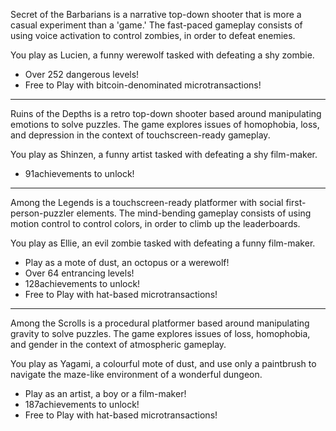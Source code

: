 Secret of the Barbarians is a narrative top-down shooter that is more a casual experiment than a 'game.' The fast-paced gameplay consists of using voice activation to control zombies, in order to defeat enemies.

You play as Lucien, a funny werewolf tasked with defeating a shy zombie.

- Over 252 dangerous levels!
- Free to Play with bitcoin-denominated microtransactions!

* * *
Ruins of the Depths is a retro top-down shooter based around manipulating emotions to solve puzzles. The game explores issues of  homophobia, loss, and depression in the context of touchscreen-ready gameplay.

You play as Shinzen, a funny artist tasked with defeating a shy film-maker.

- 91achievements to unlock!

* * *
Among the Legends is a touchscreen-ready platformer with social first-person-puzzler elements. The mind-bending gameplay consists of using motion control to control colors, in order to climb up the leaderboards.

You play as Ellie, an evil zombie tasked with defeating a funny film-maker.

- Play as a mote of dust, an octopus or a werewolf!
- Over 64 entrancing levels!
- 128achievements to unlock!
- Free to Play with hat-based microtransactions!

* * *
Among the Scrolls is a procedural platformer based around manipulating gravity to solve puzzles. The game explores issues of  loss, homophobia, and gender in the context of atmospheric gameplay.

You play as Yagami, a colourful mote of dust, and use only a paintbrush to navigate the maze-like environment of a wonderful dungeon.

- Play as an artist, a boy or a film-maker!
- 187achievements to unlock!
- Free to Play with hat-based microtransactions!
